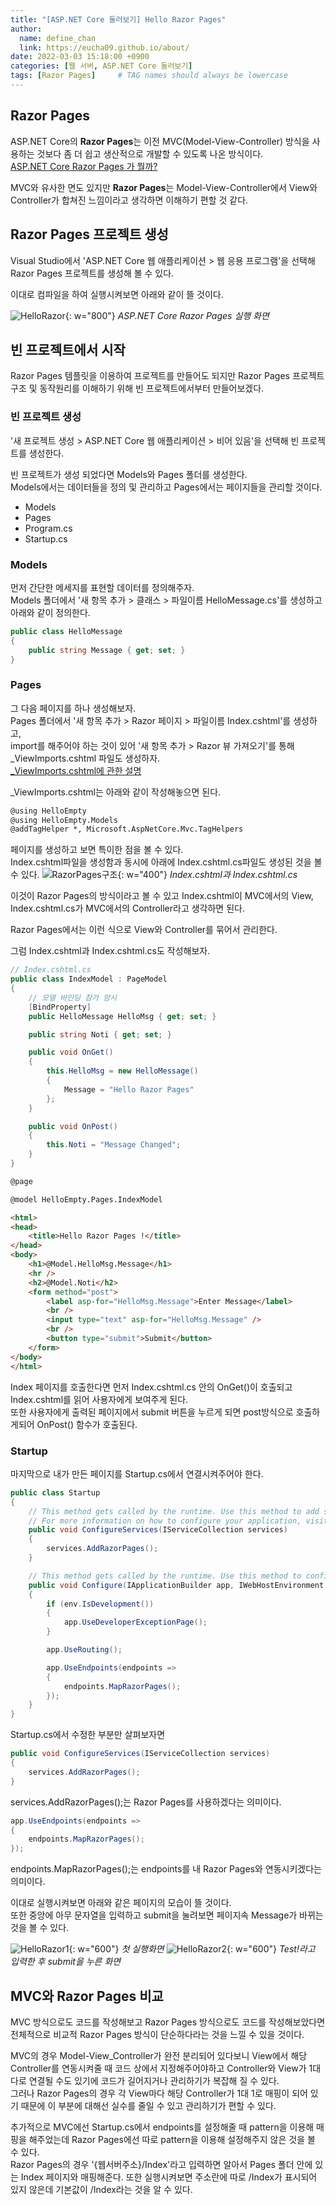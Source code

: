 ```yaml
---
title: "[ASP.NET Core 둘러보기] Hello Razor Pages"
author:
  name: define_chan
  link: https://eucha09.github.io/about/
date: 2022-03-03 15:18:00 +0900
categories: [웹 서버, ASP.NET Core 둘러보기]
tags: [Razor Pages]     # TAG names should always be lowercase
---
```


## **Razor Pages**

ASP.NET Core의 **Razor Pages**는 이전 MVC(Model-View-Controller) 방식을 사용하는 것보다 좀 더 쉽고 생산적으로 개발할 수 있도록 나온 방식이다.   
[ASP.NET Core Razor Pages 가 뭘까?](https://aspdotnet.tistory.com/2232)

MVC와 유사한 면도 있지만 **Razor Pages**는 Model-View-Controller에서 View와 Controller가 합쳐진 느낌이라고 생각하면 이해하기 편할 것 같다.

## **Razor Pages 프로젝트 생성**

Visual Studio에서 'ASP.NET Core 웹 애플리케이션 > 웹 응용 프로그램'을 선택해 Razor Pages 프로젝트를 생성해 볼 수 있다.

이대로 컴파일을 하여 실행시켜보면 아래와 같이 뜰 것이다.

![HelloRazor](/assets/img/posts/webserver/HelloRazor.png){: w="800"}
_ASP.NET Core Razor Pages 실행 화면_

## **빈 프로젝트에서 시작**

Razor Pages 템플릿을 이용하여 프로젝트를 만들어도 되지만 Razor Pages 프로젝트 구조 및 동작원리를 이해하기 위해 빈 프로젝트에서부터 만들어보겠다.

### **빈 프로젝트 생성**

'새 프로젝트 생성 > ASP.NET Core 웹 애플리케이션 > 비어 있음'을 선택해 빈 프로젝트를 생성한다.

빈 프로젝트가 생성 되었다면 Models와 Pages 폴더를 생성한다.   
Models에서는 데이터들을 정의 및 관리하고 Pages에서는 페이지들을 관리할 것이다.
* Models
* Pages
* Program.cs
* Startup.cs

### **Models**

먼저 간단한 메세지를 표현할 데이터를 정의해주자.   
Models 폴더에서 '새 항목 추가 > 클래스 > 파일이름 HelloMessage.cs'를 생성하고 아래와 같이 정의한다.
```cs
public class HelloMessage
{
    public string Message { get; set; }
}
```

### **Pages**

그 다음 페이지를 하나 생성해보자.   
Pages 폴더에서 '새 항목 추가 > Razor 페이지 > 파일이름 Index.cshtml'를 생성하고,   
import를 해주어야 하는 것이 있어 '새 항목 추가 > Razor 뷰 가져오기'를 통해 _ViewImports.cshtml 파일도 생성하자.   
[_ViewImports.cshtml에 관한 설명](https://thebook.io/006824/ch26/10/05/)

_ViewImports.cshtml는 아래와 같이 작성해놓으면 된다.
```html
@using HelloEmpty
@using HelloEmpty.Models
@addTagHelper *, Microsoft.AspNetCore.Mvc.TagHelpers
```

페이지를 생성하고 보면 특이한 점을 볼 수 있다.   
Index.cshtml파일을 생성함과 동시에 아래에 Index.cshtml.cs파일도 생성된 것을 볼 수 있다.
![RazorPages구조](/assets/img/posts/webserver/RazorPages구조.png){: w="400"}
_Index.cshtml과 Index.cshtml.cs_

이것이 Razor Pages의 방식이라고 볼 수 있고 Index.cshtml이 MVC에서의 View, Index.cshtml.cs가 MVC에서의 Controller라고 생각하면 된다.

Razor Pages에서는 이런 식으로 View와 Controller를 묶어서 관리한다.

그럼 Index.cshtml과 Index.cshtml.cs도 작성해보자.

```cs
// Index.cshtml.cs
public class IndexModel : PageModel
{
    // 모델 바인딩 참가 암시
    [BindProperty]
    public HelloMessage HelloMsg { get; set; }

    public string Noti { get; set; }

    public void OnGet()
    {
        this.HelloMsg = new HelloMessage()
        {
            Message = "Hello Razor Pages"
        };
    }

    public void OnPost()
    {
        this.Noti = "Message Changed";
    }
}
```
```html
@page

@model HelloEmpty.Pages.IndexModel

<html>
<head>
    <title>Hello Razor Pages !</title>
</head>
<body>
    <h1>@Model.HelloMsg.Message</h1>
    <hr />
    <h2>@Model.Noti</h2>
    <form method="post">
        <label asp-for="HelloMsg.Message">Enter Message</label>
        <br />
        <input type="text" asp-for="HelloMsg.Message" />
        <br />
        <button type="submit">Submit</button>
    </form>
</body>
</html>
```

Index 페이지를 호출한다면 먼저 Index.cshtml.cs 안의 OnGet()이 호출되고 Index.cshtml를 읽어 사용자에게 보여주게 된다.   
또한 사용자에게 출력된 페이지에서 submit 버튼을 누르게 되면 post방식으로 호출하게되어 OnPost() 함수가 호출된다.

### **Startup**

마지막으로 내가 만든 페이지를 Startup.cs에서 연결시켜주어야 한다.

```cs
public class Startup
{
    // This method gets called by the runtime. Use this method to add services to the container.
    // For more information on how to configure your application, visit https://go.microsoft.com/fwlink/?LinkID=398940
    public void ConfigureServices(IServiceCollection services)
    {
        services.AddRazorPages();
    }

    // This method gets called by the runtime. Use this method to configure the HTTP request pipeline.
    public void Configure(IApplicationBuilder app, IWebHostEnvironment env)
    {
        if (env.IsDevelopment())
        {
            app.UseDeveloperExceptionPage();
        }

        app.UseRouting();

        app.UseEndpoints(endpoints =>
        {
            endpoints.MapRazorPages();
        });
    }
}
```

Startup.cs에서 수정한 부분만 살펴보자면

```cs
public void ConfigureServices(IServiceCollection services)
{
    services.AddRazorPages();
}
```
services.AddRazorPages();는 Razor Pages를 사용하겠다는 의미이다.

```cs
app.UseEndpoints(endpoints =>
{
    endpoints.MapRazorPages();
});
```
endpoints.MapRazorPages();는 endpoints를 내 Razor Pages와 연동시키겠다는 의미이다.

이대로 실행시켜보면 아래와 같은 페이지의 모습이 뜰 것이다.   
또한 중앙에 아무 문자열을 입력하고 submit을 눌려보면 페이지속 Message가 바뀌는 것을 볼 수 있다.

![HelloRazor1](/assets/img/posts/webserver/HelloRazor1.png){: w="600"}
_첫 실행화면_
![HelloRazor2](/assets/img/posts/webserver/HelloRazor2.png){: w="600"}
_Test!라고 입력한 후 submit을 누른 화면_

## **MVC와 Razor Pages 비교**

MVC 방식으로도 코드를 작성해보고 Razor Pages 방식으로도 코드를 작성해보았다면 전체적으로 비교적 Razor Pages 방식이 단순하다라는 것을 느낄 수 있을 것이다.

MVC의 경우 Model-View_Controller가 완전 분리되어 있다보니 View에서 해당 Controller를 연동시켜줄 때 코드 상에서 지정해주어야하고 Controller와 View가 1대 다로 연결될 수도 있기에 코드가 길어지거나 관리하기가 복잡해 질 수 있다.   
그러나 Razor Pages의 경우 각 View마다 해당 Controller가 1대 1로 매핑이 되어 있기 때문에 이 부분에 대해선 실수를 줄일 수 있고 관리하기가 편할 수 있다.

추가적으로 MVC에선 Startup.cs에서 endpoints를 설정해줄 때 pattern을 이용해 매핑을 해주었는데 Razor Pages에선 따로 pattern을 이용해 설정해주지 않은 것을 볼 수 있다.   
Razor Pages의 경우 '{웹서버주소}/Index'라고 입력하면 알아서 Pages 폴더 안에 있는 Index 페이지와 매핑해준다. 또한 실행시켜보면 주소란에 따로 /Index가 표시되어 있지 않은데 기본값이 /Index라는 것을 알 수 있다.
